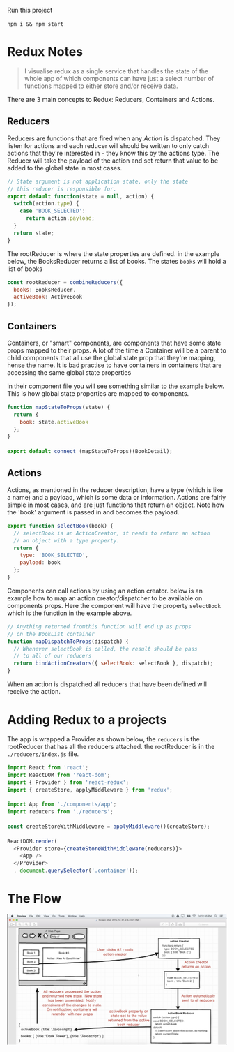 Run this project

`npm i && npm start`

# Redux Notes

> I visualise redux as a single service that handles the state of the whole app of which components can have just a select number of functions mapped to either store and/or receive data.

There are 3 main concepts to Redux: Reducers, Containers and Actions.

## Reducers
Reducers are functions that are fired when any *Action* is dispatched. They listen for actions and each reducer will should be written to only catch actions that they're interested in - they know this by the actions type. The Reducer will take the payload of the action and set return that value to be added to the global state in most cases.

```js
// State argument is not application state, only the state
// this reducer is responsible for.
export default function(state = null, action) {
  switch(action.type) {
    case 'BOOK_SELECTED':
      return action.payload;
  }
  return state;
}
```

The rootReducer is where the state properties are defined. in the example below, the BooksReducer returns a list of books. The states `books` will hold a list of books

```js
const rootReducer = combineReducers({
  books: BooksReducer,
  activeBook: ActiveBook
});
```

## Containers
Containers, or "smart" components, are components that have some state props mapped to their props.
A lot of the time a Container will be a parent to child components that all use the global state prop that they're mapping, hense the name. It is bad practise to have containers in containers that are accessing the same global state properties

in their component file you will see something similar to the example below. This is how global state properties are mapped to components.

```js
function mapStateToProps(state) {
  return {
    book: state.activeBook
  };
}

export default connect (mapStateToProps)(BookDetail);
```

## Actions
Actions, as mentioned in the reducer description, have a type (which is like a name) and a payload, which is some data or information.
Actions are fairly simple in most cases, and are just functions that return an object. Note how the 'book' argument is passed in and becomes the payload.
```js
export function selectBook(book) {
  // selectBook is an ActionCreator, it needs to return an action
  // an object with a type property.
  return {
    type: 'BOOK_SELECTED',
    payload: book
  };
} 
```

Components can call actions by using an action creator. below is an example how to map an action creator/dispatcher to be available on components props.
Here the component will have the property `selectBook` which is the function in the example above.
```js
// Anything returned fromthis function will end up as props
// on the BookList container
function mapDispatchToProps(dispatch) {
  // Whenever selectBook is called, the result should be pass
  // to all of our reducers
  return bindActionCreators({ selectBook: selectBook }, dispatch);
}

```
When an action is dispatched all reducers that have been defined will receive the action.

# Adding Redux to a projects

The app is wrapped a Provider as shown below, the `reducers` is the rootReducer that has all the reducers attached. the rootReducer is in the `./reducers/index.js` file.
```js
import React from 'react';
import ReactDOM from 'react-dom';
import { Provider } from 'react-redux';
import { createStore, applyMiddleware } from 'redux';

import App from './components/app';
import reducers from './reducers';

const createStoreWithMiddleware = applyMiddleware()(createStore);

ReactDOM.render(
  <Provider store={createStoreWithMiddleware(reducers)}>
    <App />
  </Provider>
  , document.querySelector('.container'));
```

# The Flow
![miniclip](./image.png)